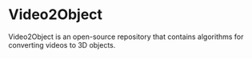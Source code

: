 # Video2Object
Video2Object is an open-source repository that contains algorithms for converting videos to 3D objects.
